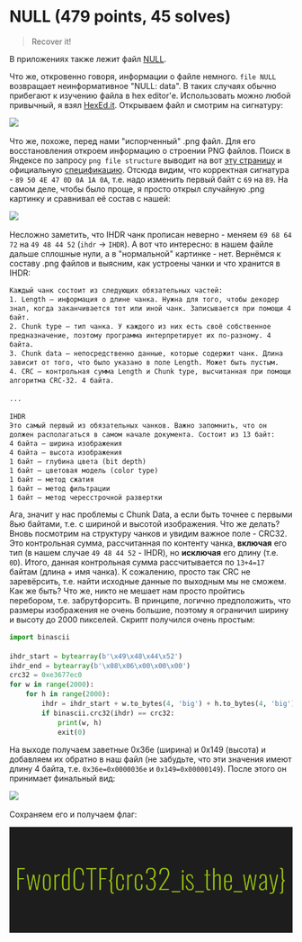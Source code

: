 # NULL (479 points, 45 solves)

> Recover it!

В приложениях также лежит файл [NULL](./NULL).

Что же, откровенно говоря, информации о файле немного. `file NULL` возвращает неинформативное "NULL: data".
В таких случаях обычно прибегают к изучению файла в hex editor'е. Использовать можно любой привычный, я взял
[HexEd.it](https://hexed.it/). Открываем файл и смотрим на сигнатуру:

![](https://i.imgur.com/1PUA2Ub.png)

Что же, похоже, перед нами "испорченный" .png файл. Для его восстановления откроем информацию о строении PNG
файлов. Поиск в Яндексе по запросу `png file structure` выводит на вот 
[эту страницу](https://blog.underpowered.net/how-does-it-work/png-deflate/) и официальную 
[спецификацию](http://www.libpng.org/pub/png/spec/1.2/PNG-Structure.html). Отсюда видим, что корректная сигнатура - 
`89 50 4E 47 0D 0A 1A 0A`, т.е. надо изменить первый байт с `69` на `89`. На самом деле, чтобы было проще, я просто
открыл случайную .png картинку и сравнивал её состав с нашей:

![](https://i.imgur.com/Epq5GKo.png)

Несложно заметить, что IHDR чанк прописан неверно - меняем `69 68 64 72` на `49 48 44 52` (`ihdr` -> `IHDR`). А вот что
интересно: в нашем файле дальше сплошные нули, а в "нормальной" картинке - нет. Вернёмся к составу .png файлов и выясним,
как устроены чанки и что хранится в IHDR:
```
Каждый чанк состоит из следующих обязательных частей:
1. Length — информация о длине чанка. Нужна для того, чтобы декодер знал, когда заканчивается тот или иной чанк. Записывается при помощи 4 байт.
2. Chunk type — тип чанка. У каждого из них есть своё собственное предназначение, поэтому программа интерпретирует их по-разному. 4 байта.
3. Chunk data — непосредственно данные, которые содержит чанк. Длина зависит от того, что было указано в поле Length. Может быть пустым.
4. CRC — контрольная сумма Length и Chunk type, высчитанная при помощи алгоритма CRC-32. 4 байта.

...

IHDR
Это самый первый из обязательных чанков. Важно запомнить, что он должен располагаться в самом начале документа. Состоит из 13 байт:
4 байта — ширина изображения
4 байта — высота изображения
1 байт — глубина цвета (bit depth)
1 байт — цветовая модель (color type)
1 байт — метод сжатия
1 байт — метод фильтрации
1 байт — метод чересстрочной развертки
```

Ага, значит у нас проблемы с Chunk Data, а если быть точнее с первыми 8ью байтами, т.е. с шириной и высотой
изображения. Что же делать? Вновь посмотрим на структуру чанков и увидим важное поле - CRC32. Это контрольная сумма,
рассчитанная по контенту чанка, **включая** его тип (в нашем случае `49 48 44 52` - IHDR), но **исключая** его длину
(т.е. `0D`). Итого, данная контрольная сумма рассчитывается по `13+4=17` байтам (длина + имя чанка). К сожалению,
просто так CRC не заревёрсить, т.е. найти исходные данные по выходным мы не сможем. Как же быть? Что же, никто
не мешает нам просто пройтись перебором, т.е. забрутфорсить. В принципе, логично предположить, что размеры изображения
не очень большие, поэтому я ограничил ширину и высоту до 2000 пикселей. Скрипт получился очень простым:
```python
import binascii

ihdr_start = bytearray(b'\x49\x48\x44\x52')
ihdr_end = bytearray(b'\x08\x06\x00\x00\x00')
crc32 = 0xe3677ec0
for w in range(2000):
    for h in range(2000):
        ihdr = ihdr_start + w.to_bytes(4, 'big') + h.to_bytes(4, 'big') + ihdr_end
        if binascii.crc32(ihdr) == crc32:
            print(w, h)
            exit(0)
```

На выходе получаем заветные 0x36e (ширина) и 0x149 (высота) и добавляем их обратно в наш файл (не забудьте, что эти
значения имеют длину 4 байта, т.е. `0x36e=0x0000036e` и `0x149=0x00000149`). После этого он принимает 
финальный вид:

![](https://i.imgur.com/YsLjoiX.png)

Сохраняем его и получаем флаг:

![](./null.png)
